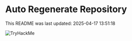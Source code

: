 # Auto Regenerate Repository

This README was last updated: 2025-04-17 13:51:18

 ![TryHackMe](https://tryhackme.com/badge/533634)